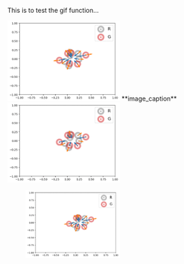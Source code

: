 This is to test the gif function...

<img src="../Figures/0_mmd_d_att.gif" alt="mmd_d_att" width="50%" height="50%">
**image_caption**

<img src="../Figures/0_mmd_d_rep.gif" alt="mmd_d_rep" width="50%" height="50%">

<figure class="image">
  <img src="../Figures/0_mmd_d_att.gif" alt="mmd_d_att" width="50%" height="50%">
</figure>

